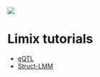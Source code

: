![](https://img.shields.io/travis/com/limix/master.svg?style=for-the-badge)

# Limix tutorials

- [eQTL](https://mybinder.org/v2/gh/horta/limix-tutorials/develop?filepath=eQTL.ipynb)
- [Struct-LMM](https://mybinder.org/v2/gh/horta/limix-tutorials/develop?filepath=struct-lmm.ipynb)